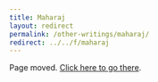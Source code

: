 ```yaml
---
title: Maharaj
layout: redirect
permalink: /other-writings/maharaj/
redirect: ../../f/maharaj
---
```


Page moved. [Click here to go there](/f/maharaj).
